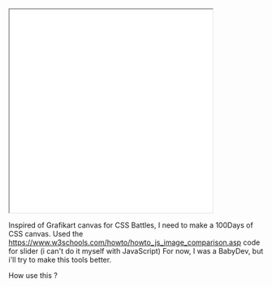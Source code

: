 <iframe src="../100css/c001.html" width="400" height="400"></iframe>

Inspired of Grafikart canvas for CSS Battles, I need to make a 100Days of CSS canvas.
Used the https://www.w3schools.com/howto/howto_js_image_comparison.asp code for slider (i can't do it myself with JavaScript)
For now, I was a BabyDev, but i'll try to make this tools better.

How use this ?
